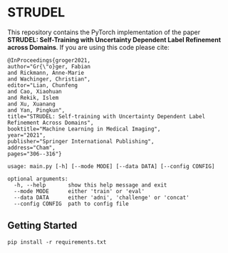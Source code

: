 # STRUDEL
This repository contains the PyTorch implementation of the paper **STRUDEL: Self-Training with Uncertainty Dependent Label Refinement across Domains**. 
If you are using this code please cite:

```
@InProceedings{groger2021,
author="Gr{\"o}ger, Fabian
and Rickmann, Anne-Marie
and Wachinger, Christian",
editor="Lian, Chunfeng
and Cao, Xiaohuan
and Rekik, Islem
and Xu, Xuanang
and Yan, Pingkun",
title="STRUDEL: Self-training with Uncertainty Dependent Label Refinement Across Domains",
booktitle="Machine Learning in Medical Imaging",
year="2021",
publisher="Springer International Publishing",
address="Cham",
pages="306--316"}
```

```
usage: main.py [-h] [--mode MODE] [--data DATA] [--config CONFIG]

optional arguments:
  -h, --help       show this help message and exit
  --mode MODE      either 'train' or 'eval'
  --data DATA      either 'adni', 'challenge' or 'concat'
  --config CONFIG  path to config file
```

## Getting Started
```
pip install -r requirements.txt
```

